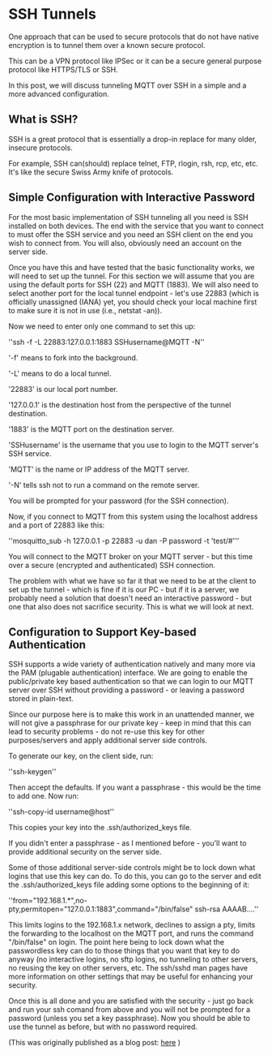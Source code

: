 # SSH Tunnels

One approach that can be used to secure protocols that do not have native encryption is to tunnel them over a known secure protocol.

This can be a VPN protocol like IPSec or it can be a secure general purpose protocol like HTTPS/TLS or SSH.

In this post, we will discuss tunneling MQTT over SSH in a simple and a more advanced configuration.

## What is SSH?

SSH is a great protocol that is essentially a drop-in replace for many older, insecure protocols.

For example, SSH can(should) replace telnet, FTP, rlogin, rsh, rcp, etc, etc. It's like the secure Swiss Army knife of protocols.

## Simple Configuration with Interactive Password

For the most basic implementation of SSH tunneling all you need is SSH installed on both devices.  The end with the service that you want to connect to must offer the SSH service and you need an SSH client on the end you wish to connect from.  You will also, obviously need an account on the server side.

Once you have this and have tested that the basic functionality works, we will need to set up the tunnel.  For this section we will assume that you are using the default ports for SSH (22) and MQTT (1883).  We will also need to select another port for the local tunnel endpoint - let's use 22883 (which is officially unassigned (IANA) yet, you should check your local machine first to make sure it is not in use (i.e., netstat -an)).

Now we need to enter only one command to set this up:

''ssh -f -L 22883:127.0.0.1:1883 SSHusername@MQTT -N''

'-f' means to fork into the background.

'-L' means to do a local tunnel.

'22883' is our local port number.

'127.0.0.1' is the destination host from the perspective of the tunnel destination.

'1883' is the MQTT port on the destination server.

'SSHusername' is the username that you use to login to the MQTT server's SSH service.

'MQTT' is the name or IP address of the MQTT server.

'-N' tells ssh not to run a command on the remote server.

You will be prompted for your password (for the SSH connection).

Now, if you connect to MQTT from this system using the localhost address and a port of 22883 like this:

''mosquitto_sub -h 127.0.0.1 -p 22883 -u dan -P password -t 'test/#'''

You will connect to the MQTT broker on your MQTT server - but this time over a secure (encrypted and authenticated) SSH connection.

The problem with what we have so far it that we need to be at the client to set up the tunnel - which is fine if it is our PC - but if it is a server, we probably need a solution that doesn't need an interactive password - but one that also does not sacrifice security.  This is what we will look at next.

## Configuration to Support Key-based Authentication

SSH supports a wide variety of authentication natively and many more via the PAM (plugable authentication) interface.  We are going to enable the public/private key based authentication so that we can login to our MQTT server over SSH without providing a password - or leaving a password stored in plain-text.

Since our purpose here is to make this work in an unattended manner, we will not give a passphrase for our private key - keep in mind that this can lead to security problems - do not re-use this key for other purposes/servers and apply additional server side controls.

To generate our key, on the client side, run:

''ssh-keygen''

Then accept the defaults. If you want a passphrase - this would be the time to add one. Now run:

''ssh-copy-id username@host''

This copies your key into the .ssh/authorized_keys file.

If you didn't enter a passphrase - as I mentioned before - you'll want to provide additional security on the server side.

Some of those additional server-side controls might be to lock down what logins that use this key can do.  To do this, you can go to the server and edit the .ssh/authorized_keys file adding some options to the beginning of it:

''from="192.168.1.*",no-pty,permitopen="127.0.0.1:1883",command="/bin/false" ssh-rsa AAAAB....''

This limits logins to the 192.168.1.x network, declines to assign a pty, limits the forwarding to the localhost on the MQTT port, and runs the command "/bin/false" on login.  The point here being to lock down what the passwordless key can do to those things that you want that key to do anyway (no interactive logins, no sftp logins, no tunneling to other servers, no reusing the key on other servers, etc.   The ssh/sshd man pages have more information on other settings that may be useful for enhancing your security.

Once this is all done and you are satisfied with the security - just go back and run your ssh comand from above and you will not be prompted for a password (unless you set a key passphrase).  Now you should be able to use the tunnel as before, but with no password required.

(This was originally published as a blog post: [here](http://diabolicalws.blogspot.com/2012/02/tunneling-mqtt-over-ssh.html) )
